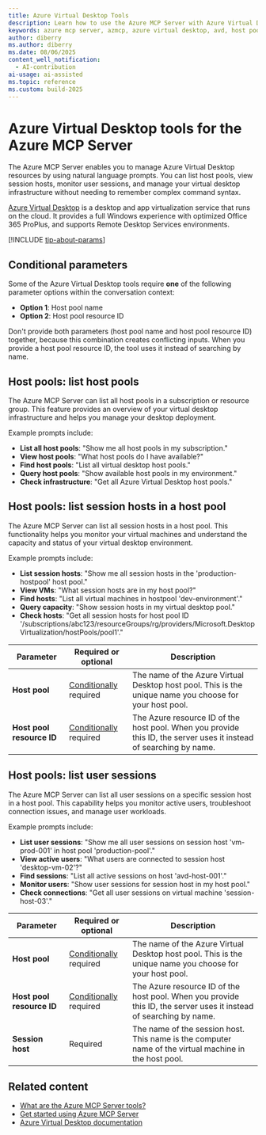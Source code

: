 ```yaml
---
title: Azure Virtual Desktop Tools
description: Learn how to use the Azure MCP Server with Azure Virtual Desktop.
keywords: azure mcp server, azmcp, azure virtual desktop, avd, host pools, session hosts
author: diberry
ms.author: diberry
ms.date: 08/06/2025
content_well_notification: 
  - AI-contribution
ai-usage: ai-assisted
ms.topic: reference
ms.custom: build-2025
---
```


# Azure Virtual Desktop tools for the Azure MCP Server

The Azure MCP Server enables you to manage Azure Virtual Desktop resources by using natural language prompts. You can list host pools, view session hosts, monitor user sessions, and manage your virtual desktop infrastructure without needing to remember complex command syntax.

[Azure Virtual Desktop](/azure/virtual-desktop/overview) is a desktop and app virtualization service that runs on the cloud. It provides a full Windows experience with optimized Office 365 ProPlus, and supports Remote Desktop Services environments.

[!INCLUDE [tip-about-params](../includes/tools/parameter-consideration.md)]

## Conditional parameters

Some of the Azure Virtual Desktop tools require **one** of the following parameter options within the conversation context:

- **Option 1**: Host pool name
- **Option 2**: Host pool resource ID

Don't provide both parameters (host pool name and host pool resource ID) together, because this combination creates conflicting inputs. When you provide a host pool resource ID, the tool uses it instead of searching by name.

## Host pools: list host pools

The Azure MCP Server can list all host pools in a subscription or resource group. This feature provides an overview of your virtual desktop infrastructure and helps you manage your desktop deployment.

Example prompts include:

- **List all host pools**: "Show me all host pools in my subscription."
- **View host pools**: "What host pools do I have available?"
- **Find host pools**: "List all virtual desktop host pools."
- **Query host pools**: "Show available host pools in my environment."
- **Check infrastructure**: "Get all Azure Virtual Desktop host pools."

## Host pools: list session hosts in a host pool

The Azure MCP Server can list all session hosts in a host pool. This functionality helps you monitor your virtual machines and understand the capacity and status of your virtual desktop environment.

Example prompts include:

- **List session hosts**: "Show me all session hosts in the 'production-hostpool' host pool."
- **View VMs**: "What session hosts are in my host pool?"
- **Find hosts**: "List all virtual machines in hostpool 'dev-environment'."
- **Query capacity**: "Show session hosts in my virtual desktop pool."
- **Check hosts**: "Get all session hosts for host pool ID '/subscriptions/abc123/resourceGroups/rg/providers/Microsoft.DesktopVirtualization/hostPools/pool1'."

| Parameter | Required or optional | Description |
|-----------|-------------|-------------|
| **Host pool** | [Conditionally](#conditional-parameters) required | The name of the Azure Virtual Desktop host pool. This is the unique name you choose for your host pool. |
| **Host pool resource ID** | [Conditionally](#conditional-parameters) required | The Azure resource ID of the host pool. When you provide this ID, the server uses it instead of searching by name. |

## Host pools: list user sessions

The Azure MCP Server can list all user sessions on a specific session host in a host pool. This capability helps you monitor active users, troubleshoot connection issues, and manage user workloads.

Example prompts include:

- **List user sessions**: "Show me all user sessions on session host 'vm-prod-001' in host pool 'production-pool'."
- **View active users**: "What users are connected to session host 'desktop-vm-02'?"
- **Find sessions**: "List all active sessions on host 'avd-host-001'."
- **Monitor users**: "Show user sessions for session host in my host pool."
- **Check connections**: "Get all user sessions on virtual machine 'session-host-03'."

| Parameter | Required or optional | Description |
|-----------|-------------|-------------|
| **Host pool** | [Conditionally](#conditional-parameters) required | The name of the Azure Virtual Desktop host pool. This is the unique name you choose for your host pool. |
| **Host pool resource ID** | [Conditionally](#conditional-parameters) required | The Azure resource ID of the host pool. When you provide this ID, the server uses it instead of searching by name. |
| **Session host** | Required | The name of the session host. This name is the computer name of the virtual machine in the host pool. |

## Related content

- [What are the Azure MCP Server tools?](index.md)
- [Get started using Azure MCP Server](../get-started.md)
- [Azure Virtual Desktop documentation](/azure/virtual-desktop/)